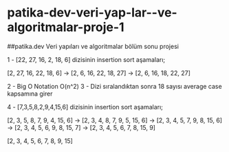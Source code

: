 # patika-dev-veri-yap-lar--ve-algoritmalar-proje-1
##patika.dev Veri yapıları ve algoritmalar bölüm sonu projesi


1 - [22, 27, 16, 2, 18, 6] dizisinin insertion sort aşamaları;

[2, 27, 16, 22, 18, 6] -> [2, 6, 16, 22, 18, 27] -> [2, 6, 16, 18, 22, 27]

2 - Big O Notation O(n^2)
3 - Dizi sıralandıktan sonra 18 sayısı average case kapsamına girer

4 - [7,3,5,8,2,9,4,15,6] dizisinin insertion sort aşamaları;

[2, 3, 5, 8, 7, 9, 4, 15, 6] -> [2, 3, 4, 8, 7, 9, 5, 15, 6] -> [2, 3, 4, 5, 7, 9, 8, 15, 6] -> [2, 3, 4, 5, 6, 9, 8, 15, 7] -> [2, 3, 4, 5, 6, 7, 8, 15, 9]

[2, 3, 4, 5, 6, 7, 8, 9, 15]
